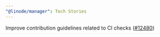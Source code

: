 ```yaml
---
"@linode/manager": Tech Stories
---
```


Improve contribution guidelines related to CI checks ([#12480](https://github.com/linode/manager/pull/12480))
